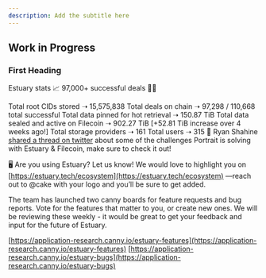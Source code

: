 ```yaml
---
description: Add the subtitle here
---
```


## Work in Progress

### First Heading
Estuary stats 📈
97,000+ successful deals 👏🏼

Total root CIDs stored ➝ 15,575,838
Total deals on chain ➝ 97,298 / 110,668 total successful
Total data pinned for hot retrieval ➝ 150.87 TiB
Total data sealed and active on Filecoin ➝ 902.27 TiB [+52.81 TiB increase over 4 weeks ago!]
Total storage providers ➝ 161
Total users ➝ 315
📲 Ryan Shahine [shared a thread on twitter](https://twitter.com/portrait_gg/status/1510999951341457417) about some of the challenges Portrait is solving with Estuary & Filecoin, make sure to check it out!

🖥  Are you using Estuary? Let us know! We would love to highlight you on [https://estuary.tech/ecosystem](https://estuary.tech/ecosystem) —reach out to @cake  with your logo and you’ll be sure to get added.

The team has launched two canny boards for feature requests and bug reports. Vote for the features that matter to you, or create new ones. We will be reviewing these weekly - it would be great to get your feedback and input for the future of Estuary.

[https://application-research.canny.io/estuary-features](https://application-research.canny.io/estuary-features)
[https://application-research.canny.io/estuary-bugs](https://application-research.canny.io/estuary-bugs)

